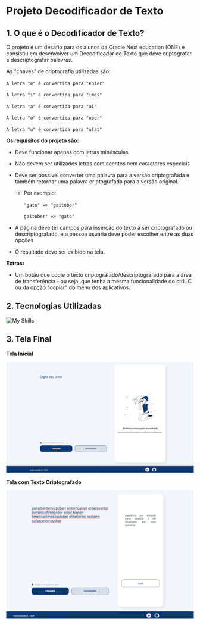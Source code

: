 # Projeto Decodificador de Texto

## 1. O que é o Decodificador de Texto?
O projeto é um desafio para os alunos da Oracle Next education (ONE) e consistiu em desenvolver um Decodificador de Texto que deve criptografar e descriptografar palavras. 

As "chaves" de criptografia utilizadas são:

`A letra "e" é convertida para "enter"`

`A letra "i" é convertida para "imes"`

`A letra "a" é convertida para "ai"`

`A letra "o" é convertida para "ober"`

`A letra "u" é convertida para "ufat"`

**Os requisitos do projeto são:** 
 -  Deve funcionar apenas com letras minúsculas

- Não devem ser utilizados letras com acentos nem caracteres especiais

- Deve ser possível converter uma palavra para a versão criptografada e também retornar uma palavra criptografada para a versão original.

  - Por exemplo:
  
    `"gato" => "gaitober"`

    `gaitober" => "gato"`

- A página deve ter campos para inserção do texto a ser criptografado ou descriptografado, e a pessoa usuária deve poder escolher entre as duas opções

- O resultado deve ser exibido na tela.

**Extras:**

- Um botão que copie o texto criptografado/descriptografado para a área de transferência - ou seja, que tenha a mesma funcionalidade do ctrl+C ou da opção "copiar" do menu dos aplicativos.

## 2. Tecnologias Utilizadas
![My Skills](https://skillicons.dev/icons?i=js,html,css)

## 3. Tela Final

**Tela Inicial**

![alt text](img/Tela-1.png)


**Tela com Texto Criptografado**

![alt text](img/Tela-2.png)
